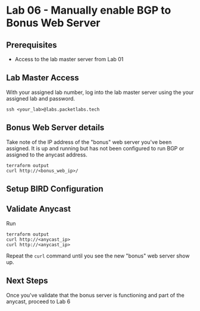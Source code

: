 # Lab 06 - Manually enable BGP to Bonus Web Server

## Prerequisites

* Access to the lab master server from Lab 01

## Lab Master Access

With your assigned lab number, log into the lab master server using the your assigned lab and password.

```
ssh <your_lab>@labs.packetlabs.tech
```

## Bonus Web Server details

Take note of the IP address of the "bonus" web server you've been assigned. It is up and running but has not been configured to run BGP or assigned to the anycast address.

```
terraform output
curl http://<bonus_web_ip>/
```

## Setup BIRD Configuration


## Validate Anycast

Run

```
terraform output
curl http://<anycast_ip>
curl http://<anycast_ip>
```
Repeat the ```curl``` command until you see the new "bonus" web server show up.

## Next Steps

Once you've validate that the bonus server is functioning and part of the anycast, proceed to Lab 6